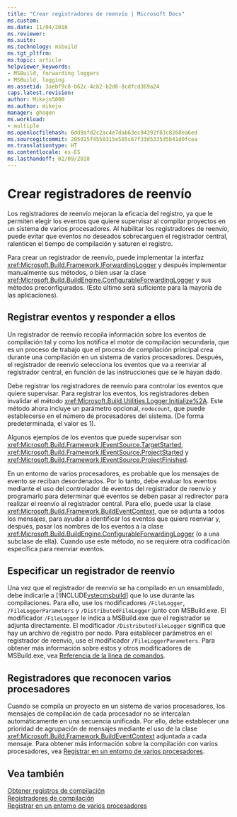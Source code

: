 ```yaml
---
title: "Crear registradores de reenvío | Microsoft Docs"
ms.custom: 
ms.date: 11/04/2016
ms.reviewer: 
ms.suite: 
ms.technology: msbuild
ms.tgt_pltfrm: 
ms.topic: article
helpviewer_keywords:
- MSBuild, forwarding loggers
- MSBuild, logging
ms.assetid: 3aebf9c8-b62c-4cb2-b2d6-8cdfcd369a24
caps.latest.revision: 
author: Mikejo5000
ms.author: mikejo
manager: ghogen
ms.workload:
- multiple
ms.openlocfilehash: 6dd9afd2c2ac4e7dab63ec94392f83c8268ea6ed
ms.sourcegitcommit: 205d15f4558315e585c67f33d5335d5b41d0fcea
ms.translationtype: HT
ms.contentlocale: es-ES
ms.lasthandoff: 02/09/2018
---
```

# <a name="creating-forwarding-loggers"></a>Crear registradores de reenvío
Los registradores de reenvío mejoran la eficacia del registro, ya que le permiten elegir los eventos que quiere supervisar al compilar proyectos en un sistema de varios procesadores. Al habilitar los registradores de reenvío, puede evitar que eventos no deseados sobrecarguen el registrador central, ralenticen el tiempo de compilación y saturen el registro.  
  
 Para crear un registrador de reenvío, puede implementar la interfaz <xref:Microsoft.Build.Framework.IForwardingLogger> y después implementar manualmente sus métodos, o bien usar la clase <xref:Microsoft.Build.BuildEngine.ConfigurableForwardingLogger> y sus métodos preconfigurados. (Esto último será suficiente para la mayoría de las aplicaciones).  
  
## <a name="register-events-and-respond-to-them"></a>Registrar eventos y responder a ellos  
 Un registrador de reenvío recopila información sobre los eventos de compilación tal y como los notifica el motor de compilación secundaria, que es un proceso de trabajo que el proceso de compilación principal crea durante una compilación en un sistema de varios procesadores. Después, el registrador de reenvío selecciona los eventos que va a reenviar al registrador central, en función de las instrucciones que se le hayan dado.  
  
 Debe registrar los registradores de reenvío para controlar los eventos que quiere supervisar. Para registrar los eventos, los registradores deben invalidar el método <xref:Microsoft.Build.Utilities.Logger.Initialize%2A>. Este método ahora incluye un parámetro opcional, `nodecount`, que puede establecerse en el número de procesadores del sistema. (De forma predeterminada, el valor es 1).  
  
 Algunos ejemplos de los eventos que puede supervisar son <xref:Microsoft.Build.Framework.IEventSource.TargetStarted>, <xref:Microsoft.Build.Framework.IEventSource.ProjectStarted> y <xref:Microsoft.Build.Framework.IEventSource.ProjectFinished>.  
  
 En un entorno de varios procesadores, es probable que los mensajes de evento se reciban desordenados. Por lo tanto, debe evaluar los eventos mediante el uso del controlador de eventos del registrador de reenvío y programarlo para determinar qué eventos se deben pasar al redirector para realizar el reenvío al registrador central. Para ello, puede usar la clase <xref:Microsoft.Build.Framework.BuildEventContext>, que se adjunta a todos los mensajes, para ayudar a identificar los eventos que quiere reenviar y, después, pasar los nombres de los eventos a la clase <xref:Microsoft.Build.BuildEngine.ConfigurableForwardingLogger> (o a una subclase de ella). Cuando use este método, no se requiere otra codificación específica para reenviar eventos.  
  
## <a name="specify-a-forwarding-logger"></a>Especificar un registrador de reenvío  
 Una vez que el registrador de reenvío se ha compilado en un ensamblado, debe indicarle a [!INCLUDE[vstecmsbuild](../extensibility/internals/includes/vstecmsbuild_md.md)] que lo use durante las compilaciones. Para ello, use los modificadores `/FileLogger`, `/FileLoggerParameters` y `/DistributedFileLogger` junto con MSBuild.exe. El modificador `/FileLogger` le indica a MSBuild.exe que el registrador se adjunta directamente. El modificador `/DistributedFileLogger` significa que hay un archivo de registro por nodo. Para establecer parámetros en el registrador de reenvío, use el modificador `/FileLoggerParameters`. Para obtener más información sobre estos y otros modificadores de MSBuild.exe, vea [Referencia de la línea de comandos](../msbuild/msbuild-command-line-reference.md).  
  
## <a name="multi-processor-aware-loggers"></a>Registradores que reconocen varios procesadores  
 Cuando se compila un proyecto en un sistema de varios procesadores, los mensajes de compilación de cada procesador no se intercalan automáticamente en una secuencia unificada. Por ello, debe establecer una prioridad de agrupación de mensajes mediante el uso de la clase <xref:Microsoft.Build.Framework.BuildEventContext> adjuntada a cada mensaje. Para obtener más información sobre la compilación con varios procesadores, vea [Registrar en un entorno de varios procesadores](../msbuild/logging-in-a-multi-processor-environment.md).  
  
## <a name="see-also"></a>Vea también  
 [Obtener registros de compilación](../msbuild/obtaining-build-logs-with-msbuild.md)   
 [Registradores de compilación](../msbuild/build-loggers.md)   
 [Registrar en un entorno de varios procesadores](../msbuild/logging-in-a-multi-processor-environment.md)